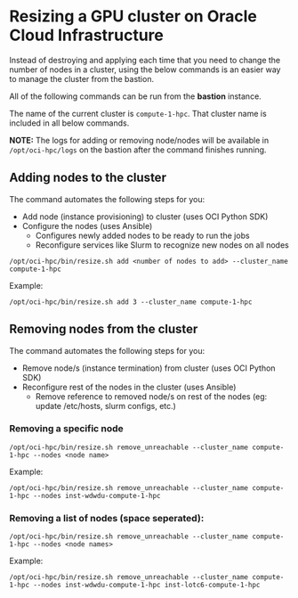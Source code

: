 # Resizing a GPU cluster on Oracle Cloud Infrastructure

Instead of destroying and applying each time that you need to change the number of nodes in a cluster, using the below commands is an easier way to manage the cluster from the bastion.

All of the following commands can be run from the **bastion** instance.

The name of the current cluster is `compute-1-hpc`. That cluster name is included in all below commands.

**NOTE:** The logs for adding or removing node/nodes will be available in `/opt/oci-hpc/logs` on the bastion after the command finishes running.


## Adding nodes to the cluster

The command automates the following steps for you:

- Add node (instance provisioning) to cluster (uses OCI Python SDK)
- Configure the nodes (uses Ansible)
  -  Configures newly added nodes to be ready to run the jobs
  -  Reconfigure services like Slurm to recognize new nodes on all nodes

```
/opt/oci-hpc/bin/resize.sh add <number of nodes to add> --cluster_name compute-1-hpc
```

Example:

```
/opt/oci-hpc/bin/resize.sh add 3 --cluster_name compute-1-hpc
```

## Removing nodes from the cluster

The command automates the following steps for you:

- Remove node/s (instance termination) from cluster (uses OCI Python SDK)
- Reconfigure rest of the nodes in the cluster  (uses Ansible)
  -  Remove reference to removed node/s on rest of the nodes (eg: update /etc/hosts, slurm configs, etc.)

### Removing a specific node

```
/opt/oci-hpc/bin/resize.sh remove_unreachable --cluster_name compute-1-hpc --nodes <node name>
```

Example: 
```
/opt/oci-hpc/bin/resize.sh remove_unreachable --cluster_name compute-1-hpc --nodes inst-wdwdu-compute-1-hpc
```

### Removing a list of nodes (space seperated):

```
/opt/oci-hpc/bin/resize.sh remove_unreachable --cluster_name compute-1-hpc --nodes <node names>
```

Example: 
```
/opt/oci-hpc/bin/resize.sh remove_unreachable --cluster_name compute-1-hpc --nodes inst-wdwdu-compute-1-hpc inst-lotc6-compute-1-hpc
```
